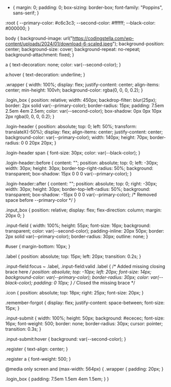 * {
  margin: 0;
  padding: 0;
  box-sizing: border-box;
  font-family: "Poppins", sans-serif;
}

:root {
  --primary-color: #c6c3c3;
  --second-color: #ffffff;
  --black-color: #000000;
}

body {
  background-image: url("https://codingstella.com/wp-content/uploads/2024/01/download-6-scaled.jpeg");
  background-position: center;
  background-size: cover;
  background-repeat: no-repeat;
  background-attachment: fixed;
}

a {
  text-decoration: none;
  color: var(--second-color);
}

a:hover {
  text-decoration: underline;
}

.wrapper {
  width: 100%;
  display: flex;
  justify-content: center;
  align-items: center;
  min-height: 100vh;
  background-color: rgba(0, 0, 0, 0.2);
}

.login_box {
  position: relative;
  width: 450px;
  backdrop-filter: blur(25px);
  border: 2px solid var(--primary-color);
  border-radius: 15px;
  padding: 7.5em 2.5em 4em 2.5em;
  color: var(--second-color);
  box-shadow: 0px 0px 10px 2px rgba(0, 0, 0, 0.2);
}

.login-header {
  position: absolute;
  top: 0;
  left: 50%;
  transform: translateX(-50%);
  display: flex;
  align-items: center;
  justify-content: center;
  background-color: var(--primary-color);
  width: 140px;
  height: 70px;
  border-radius: 0 0 20px 20px;
}

.login-header span {
  font-size: 30px;
  color: var(--black-color);
}

.login-header::before {
  content: "";
  position: absolute;
  top: 0;
  left: -30px;
  width: 30px;
  height: 30px;
  border-top-right-radius: 50%;
  background: transparent;
  box-shadow: 15px 0 0 0 var(--primary-color);
}

.login-header::after {
  content: "";
  position: absolute;
  top: 0;
  right: -30px;
  width: 30px;
  height: 30px;
  border-top-left-radius: 50%;
  background: transparent;
  box-shadow: -15px 0 0 0 var(--primary-color); /* Removed space before --primary-color */
}

.input_box {
  position: relative;
  display: flex;
  flex-direction: column;
  margin: 20px 0;
}

.input-field {
  width: 100%;
  height: 55px;
  font-size: 16px;
  background: transparent;
  color: var(--second-color);
  padding-inline: 20px 50px;
  border: 2px solid var(--primary-color);
  border-radius: 30px;
  outline: none;
}

#user {
  margin-bottom: 10px;
}

.label {
  position: absolute;
  top: 15px;
  left: 20px;
  transition: 0.2s;
}

.input-field:focus ~ .label,
.input-field:valid .label {
  /* Added missing closing brace here */
  position: absolute;
  top: -10px;
  left: 20px;
  font-size: 14px;
  background-color: var(--primary-color);
  border-radius: 30px;
  color: var(--black-color);
  padding: 0 10px;
} /* Closed the missing brace */

.icon {
  position: absolute;
  top: 18px;
  right: 25px;
  font-size: 20px;
}

.remember-forgot {
  display: flex;
  justify-content: space-between;
  font-size: 15px;
}

.input-submit {
  width: 100%;
  height: 50px;
  background: #ececec;
  font-size: 16px;
  font-weight: 500;
  border: none;
  border-radius: 30px;
  cursor: pointer;
  transition: 0.3s;
}

.input-submit:hover {
  background: var(--second-color);
}

.register {
  text-align: center;
}

.register a {
  font-weight: 500;
}

@media only screen and (max-width: 564px) {
  .wrapper {
    padding: 20px;
  }

  .login_box {
    padding: 7.5em 1.5em 4em 1.5em;
  }
}
